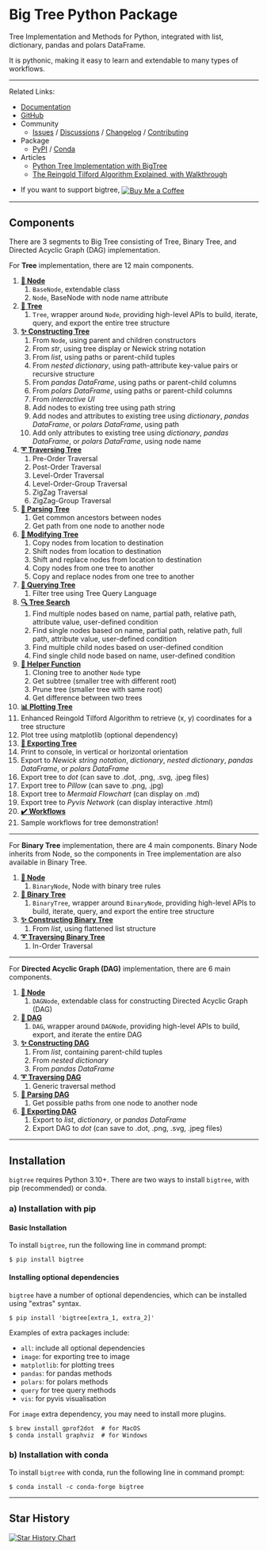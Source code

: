 # Big Tree Python Package

Tree Implementation and Methods for Python, integrated with list, dictionary, pandas and polars DataFrame.

It is pythonic, making it easy to learn and extendable to many types of workflows.

----

Related Links:
- [Documentation](https://bigtree.readthedocs.io/)
- [GitHub](https://github.com/kayjan/bigtree/)
- Community
  - [Issues](https://github.com/kayjan/bigtree/issues)
  / [Discussions](https://github.com/kayjan/bigtree/discussions)
  / [Changelog](https://github.com/kayjan/bigtree/blob/master/CHANGELOG.md)
  / [Contributing](https://bigtree.readthedocs.io/stable/home/contributing/)
- Package
  - [PyPI](https://pypi.org/project/bigtree/)
  / [Conda](https://anaconda.org/conda-forge/bigtree)
- Articles
  - [Python Tree Implementation with BigTree](https://medium.com/data-science/python-tree-implementation-with-bigtree-13cdabd77adc#245a-94ae81f0b3f1)
  - [The Reingold Tilford Algorithm Explained, with Walkthrough](https://medium.com/data-science/reingold-tilford-algorithm-explained-with-walkthrough-be5810e8ed93?sk=2db8e10398cee76c486c4b06b0b33322)
- <div><p>If you want to support bigtree, <a href="https://www.buymeacoffee.com/kayjan"><img src="https://img.shields.io/badge/Buy_Me_A_Coffee-FFDD00?style=for-the-badge&logo=buy-me-a-coffee&logoColor=black" alt="Buy Me a Coffee" style="vertical-align:middle"></a></p></div>

-----

## Components
There are 3 segments to Big Tree consisting of Tree, Binary Tree, and Directed Acyclic Graph (DAG) implementation.

For **Tree** implementation, there are 12 main components.

1. [**🌺 Node**](https://bigtree.readthedocs.io/stable/bigtree/node/node/)
   1. ``BaseNode``, extendable class
   2. ``Node``, BaseNode with node name attribute
2. [**🎄 Tree**](https://bigtree.readthedocs.io/stable/bigtree/tree/tree/)
   1. ``Tree``, wrapper around ``Node``, providing high-level APIs to build, iterate, query, and export the entire tree structure
3. [**✨ Constructing Tree**](https://bigtree.readthedocs.io/stable/bigtree/tree/construct/)
   1. From `Node`, using parent and children constructors
   2. From *str*, using tree display or Newick string notation
   3. From *list*, using paths or parent-child tuples
   4. From *nested dictionary*, using path-attribute key-value pairs or recursive structure
   5. From *pandas DataFrame*, using paths or parent-child columns
   6. From *polars DataFrame*, using paths or parent-child columns
   7. From *interactive UI*
   8. Add nodes to existing tree using path string
   9. Add nodes and attributes to existing tree using *dictionary*, *pandas DataFrame*, or *polars DataFrame*, using path
   10. Add only attributes to existing tree using *dictionary*, *pandas DataFrame*, or *polars DataFrame*, using node name
4. [**➰ Traversing Tree**](https://bigtree.readthedocs.io/stable/bigtree/utils/iterators/)
   1. Pre-Order Traversal
   2. Post-Order Traversal
   3. Level-Order Traversal
   4. Level-Order-Group Traversal
   5. ZigZag Traversal
   6. ZigZag-Group Traversal
5. [**🧩 Parsing Tree**](https://bigtree.readthedocs.io/stable/bigtree/tree/parsing/)
   1. Get common ancestors between nodes
   2. Get path from one node to another node
6. [**📝 Modifying Tree**](https://bigtree.readthedocs.io/stable/bigtree/tree/modify/)
   1. Copy nodes from location to destination
   2. Shift nodes from location to destination
   3. Shift and replace nodes from location to destination
   4. Copy nodes from one tree to another
   5. Copy and replace nodes from one tree to another
7. [**📌 Querying Tree**](https://bigtree.readthedocs.io/stable/bigtree/tree/query/)
   1. Filter tree using Tree Query Language
8. [**🔍 Tree Search**](https://bigtree.readthedocs.io/stable/bigtree/tree/search/)
   1. Find multiple nodes based on name, partial path, relative path, attribute value, user-defined condition
   2. Find single nodes based on name, partial path, relative path, full path, attribute value, user-defined condition
   3. Find multiple child nodes based on user-defined condition
   4. Find single child node based on name, user-defined condition
9. [**🔧 Helper Function**](https://bigtree.readthedocs.io/stable/bigtree/tree/helper/)
   1. Cloning tree to another `Node` type
   2. Get subtree (smaller tree with different root)
   3. Prune tree (smaller tree with same root)
   4. Get difference between two trees
10. [**📊 Plotting Tree**](https://bigtree.readthedocs.io/stable/bigtree/utils/plot/)
   1. Enhanced Reingold Tilford Algorithm to retrieve (x, y) coordinates for a tree structure
   2. Plot tree using matplotlib (optional dependency)
11. [**🔨 Exporting Tree**](https://bigtree.readthedocs.io/stable/bigtree/tree/export/)
   1. Print to console, in vertical or horizontal orientation
   2. Export to *Newick string notation*, *dictionary*, *nested dictionary*, *pandas DataFrame*, or *polars DataFrame*
   3. Export tree to *dot* (can save to .dot, .png, .svg, .jpeg files)
   4. Export tree to *Pillow* (can save to .png, .jpg)
   5. Export tree to *Mermaid Flowchart* (can display on .md)
   6. Export tree to *Pyvis Network* (can display interactive .html)
12. [**✔️ Workflows**](https://bigtree.readthedocs.io/stable/bigtree/workflows/app_todo)
   1. Sample workflows for tree demonstration!

--------

For **Binary Tree** implementation, there are 4 main components.
Binary Node inherits from Node, so the components in Tree implementation are also available in Binary Tree.

1. [**🌿 Node**](https://bigtree.readthedocs.io/stable/bigtree/node/binarynode)
   1. ``BinaryNode``, Node with binary tree rules
2. [**🎄 Binary Tree**](https://bigtree.readthedocs.io/stable/bigtree/binarytree/binarytree/)
   1. ``BinaryTree``, wrapper around ``BinaryNode``, providing high-level APIs to build, iterate, query, and export the entire tree structure
3. [**✨ Constructing Binary Tree**](https://bigtree.readthedocs.io/stable/bigtree/binarytree/construct/)
   1. From *list*, using flattened list structure
4. [**➰ Traversing Binary Tree**](https://bigtree.readthedocs.io/stable/bigtree/utils/iterators/)
   1. In-Order Traversal

-----

For **Directed Acyclic Graph (DAG)** implementation, there are 6 main components.

1. [**🌼 Node**](https://bigtree.readthedocs.io/stable/bigtree/node/dagnode/)
   1. ``DAGNode``, extendable class for constructing Directed Acyclic Graph (DAG)
2. [**🎄 DAG**](https://bigtree.readthedocs.io/stable/bigtree/dag/dag/)
   1. ``DAG``, wrapper around ``DAGNode``, providing high-level APIs to build, export, and iterate the entire DAG
3. [**✨ Constructing DAG**](https://bigtree.readthedocs.io/stable/bigtree/dag/construct/)
   1. From *list*, containing parent-child tuples
   2. From *nested dictionary*
   3. From *pandas DataFrame*
4. [**➰ Traversing DAG**](https://bigtree.readthedocs.io/stable/bigtree/utils/iterators/)
   1. Generic traversal method
5. [**🧩 Parsing DAG**](https://bigtree.readthedocs.io/stable/bigtree/dag/parsing/)
   1. Get possible paths from one node to another node
6. [**🔨 Exporting DAG**](https://bigtree.readthedocs.io/stable/bigtree/dag/export/)
   1. Export to *list*, *dictionary*, or *pandas DataFrame*
   2. Export DAG to *dot* (can save to .dot, .png, .svg, .jpeg files)

-----

## Installation

`bigtree` requires Python 3.10+. There are two ways to install `bigtree`, with pip (recommended) or conda.

### a) Installation with pip

#### Basic Installation

To install `bigtree`, run the following line in command prompt:

```console
$ pip install bigtree
```

#### Installing optional dependencies

`bigtree` have a number of optional dependencies, which can be installed using "extras" syntax.

```console
$ pip install 'bigtree[extra_1, extra_2]'
```

Examples of extra packages include:

- `all`: include all optional dependencies
- `image`: for exporting tree to image
- `matplotlib`: for plotting trees
- `pandas`: for pandas methods
- `polars`: for polars methods
- `query` for tree query methods
- `vis`: for pyvis visualisation

For `image` extra dependency, you may need to install more plugins.

```console
$ brew install gprof2dot  # for MacOS
$ conda install graphviz  # for Windows
```

### b) Installation with conda

To install `bigtree` with conda, run the following line in command prompt:

```console
$ conda install -c conda-forge bigtree
```

-----

## Star History

[![Star History Chart](https://api.star-history.com/svg?repos=kayjan/bigtree&type=Date)](https://star-history.com/#kayjan/bigtree&Date)
